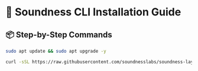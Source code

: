 # 🔧 Soundness CLI Installation Guide

## 📦 Step-by-Step Commands

```bash
sudo apt update && sudo apt upgrade -y

curl -sSL https://raw.githubusercontent.com/soundnesslabs/soundness-layer/main/soundnessup/install | bash
